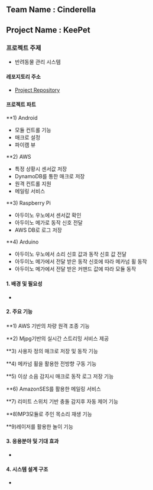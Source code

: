 
## Team Name : Cinderella
## Project Name : KeePet

### 프로젝트 주제
- 반려동물 관리 시스템

#### 레포지토리 주소
- [Project Repository](https://github.com/jae0303/KeePet)

#### 프로젝트 파트
**1) Android
- 모듈 컨트롤 기능
- 매크로 설정
- 파이캠 뷰

**2) AWS
- 특정 상황시 센서값 저장
- DynamoDB를 통한 매크로 저장
- 원격 컨트롤 지원
- 메일링 서비스

**3) Raspberry Pi
- 아두이노 우노에서 센서값 확인
- 아두이노 메가로 동작 신호 전달
- AWS DB로 로그 저장

**4) Arduino
- 아두이노 우노에서 소리 신호 값과 동작 신호 값 전달
- 아두이노 메가에서 전달 받은 동작 신호에 따라 메카넘 휠 동작
- 아두이노 메가에서 전달 받은 커맨드 값에 따라 모듈 동작

#### 1. 배경 및 필요성
- 

#### 2. 주요 기능
**1) AWS 기반의 차량 원격 조종 기능
 
**2) Mjpg기반의 실시간 스트리밍 서비스 제공

**3) 사용자 정의 매크로 저장 및 동작 기능

**4) 메카넘 휠을 활용한 전방향 구동 기능

**5) 이상 소음 감지시 매크로 동작 로그 저장 기능

**6) AmazonSES를 활용한 메일링 서비스

**7) 리미트 스위치 기반 충돌 감지후 자동 제어 기능

**8)MP3모듈로 주인 목소리 재생 기능

**9)레이저를 활용한 놀이 기능

#### 3. 응용분야 및 기대 효과
- 

#### 4. 시스템 설계 구조
- 
